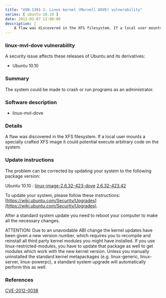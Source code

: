 ```yaml
---
title: "USN-1391-1: Linux kernel (Marvell DOVE) vulnerability"
series: [ ubuntu-10.10 ]
date: 2012-03-07 12:00:00
description: |
    A flaw was discovered in the XFS filesystem. If a local user mounts a specially crafted XFS image it could potential execute arbitrary code on the system. 
--- 
```

 
### linux-mvl-dove vulnerability

A security issue affects these releases of Ubuntu and its derivatives:

* Ubuntu 10.10

### Summary

The system could be made to crash or run programs as an administrator. 

### Software description

* linux-mvl-dove 

### Details

A flaw was discovered in the XFS filesystem. If a local user mounts a specially crafted XFS image it could potential execute arbitrary code on the system. 

### Update instructions

The problem can be corrected by updating your system to the following package version:

Ubuntu 10.10
 : [linux-image-2.6.32-423-dove](https://launchpad.net/ubuntu/+source/linux-mvl-dove) <span> [2.6.32-423.42](https://launchpad.net/ubuntu/+source/linux-mvl-dove/2.6.32-423.42) </span> 

To update your system, please follow these instructions: [https://wiki.ubuntu.com/Security/Upgrades](https://wiki.ubuntu.com/Security/Upgrades).

After a standard system update you need to reboot your computer to make all the necessary changes.

ATTENTION: Due to an unavoidable ABI change the kernel updates have been given a new version number, which requires you to recompile and reinstall all third party kernel modules you might have installed. If you use linux-restricted-modules, you have to update that package as well to get modules which work with the new kernel version. Unless you manually uninstalled the standard kernel metapackages (e.g. linux-generic, linux-server, linux-powerpc), a standard system upgrade will automatically perform this as well. 

### References

 [CVE-2012-0038](http://people.ubuntu.com/~ubuntu-security/cve/CVE-2012-0038)
 
